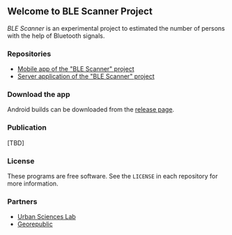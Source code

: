 ## Welcome to BLE Scanner Project

_BLE Scanner_ is an experimental project to estimated the number of persons with the help of Bluetooth signals.

### Repositories

- [Mobile app of the "BLE Scanner" project](https://github.com/ursci/blescanner-server)
- [Server application of the "BLE Scanner" project](https://github.com/ursci/blescanner-app)

### Download the app

Android builds can be downloaded from the [release page](https://github.com/ursci/blescanner-app/releases).

### Publication

[TBD]

### License

These programs are free software. See the `LICENSE` in each repository for more information.

### Partners

- [Urban Sciences Lab](https://urbansciences.jp/)
- [Georepublic](https://georepublic.info)
